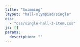 ```yaml
---
title: "Swimming"
layout: "hall-olympiad/single"
css: 
  - "css/single-hall-3-item.css"
js: []
params:
  description: ""
---
```

